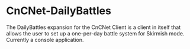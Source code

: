 # CnCNet-DailyBattles
The DailyBattles expansion for the CnCNet Client is a client in itself that allows the user to set up a one-per-day battle system for Skirmish mode. Currently a console application.
